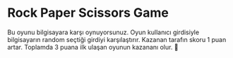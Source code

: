 # Rock Paper Scissors Game
Bu oyunu bilgisayara karşı oynuyorsunuz. Oyun kullanıcı girdisiyle bilgisayarın random seçtiği girdiyi karşılaştırır. Kazanan tarafın skoru 1 puan artar. Toplamda 3 puana ilk ulaşan oyunun kazananı olur. :clap:
